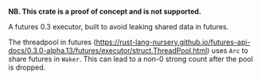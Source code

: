 **NB. This crate is a proof of concept and is not supported.**

A futures 0.3 executor, built to avoid leaking shared data in futures.

The threadpool in futures (https://rust-lang-nursery.github.io/futures-api-docs/0.3.0-alpha.13/futures/executor/struct.ThreadPool.html) uses `Arc` to share futures in `Waker`. This can lead to a non-0 strong count after the pool is dropped.
